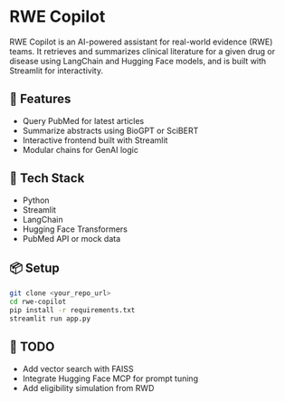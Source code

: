 # RWE Copilot

RWE Copilot is an AI-powered assistant for real-world evidence (RWE) teams. It retrieves and summarizes clinical literature for a given drug or disease using LangChain and Hugging Face models, and is built with Streamlit for interactivity.

## 🚀 Features

- Query PubMed for latest articles
- Summarize abstracts using BioGPT or SciBERT
- Interactive frontend built with Streamlit
- Modular chains for GenAI logic

## 🧠 Tech Stack

- Python
- Streamlit
- LangChain
- Hugging Face Transformers
- PubMed API or mock data

## 📦 Setup

```bash
git clone <your_repo_url>
cd rwe-copilot
pip install -r requirements.txt
streamlit run app.py
```

## 📄 TODO

- Add vector search with FAISS
- Integrate Hugging Face MCP for prompt tuning
- Add eligibility simulation from RWD
